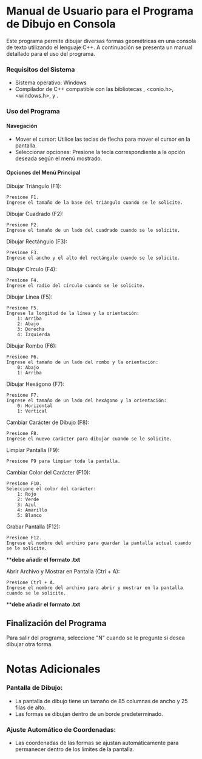 # Manual de Usuario para el Programa de Dibujo en Consola
Este programa permite dibujar diversas formas geométricas en una consola de texto utilizando el lenguaje C++. A continuación se presenta un manual detallado para el uso del programa.

### Requisitos del Sistema
- Sistema operativo: Windows
- Compilador de C++ compatible con las bibliotecas <iostream>, <conio.h>, <windows.h>, <fstream> y <vector>.

### Uso del Programa

#### Navegación
- Mover el cursor: Utilice las teclas de flecha para mover el cursor en la pantalla.
- Seleccionar opciones: Presione la tecla correspondiente a la opción deseada según el menú mostrado.

#### Opciones del Menú Principal

Dibujar Triángulo (F1):

    Presione F1.
    Ingrese el tamaño de la base del triángulo cuando se le solicite.

Dibujar Cuadrado (F2):

    Presione F2.
    Ingrese el tamaño de un lado del cuadrado cuando se le solicite.

Dibujar Rectángulo (F3):

    Presione F3.
    Ingrese el ancho y el alto del rectángulo cuando se le solicite.

Dibujar Círculo (F4):

    Presione F4.
    Ingrese el radio del círculo cuando se le solicite.

Dibujar Línea (F5):

    Presione F5.
    Ingrese la longitud de la línea y la orientación:
        1: Arriba
        2: Abajo
        3: Derecha
        4: Izquierda

Dibujar Rombo (F6):

    Presione F6.
    Ingrese el tamaño de un lado del rombo y la orientación:
        0: Abajo
        1: Arriba

Dibujar Hexágono (F7):

    Presione F7.
    Ingrese el tamaño de un lado del hexágono y la orientación:
        0: Horizontal
        1: Vertical

Cambiar Carácter de Dibujo (F8):

    Presione F8.
    Ingrese el nuevo carácter para dibujar cuando se le solicite.

Limpiar Pantalla (F9):

    Presione F9 para limpiar toda la pantalla.

Cambiar Color del Carácter (F10):

    Presione F10.
    Seleccione el color del carácter:
        1: Rojo
        2: Verde
        3: Azul
        4: Amarillo
        5: Blanco

Grabar Pantalla (F12):

    Presione F12.
    Ingrese el nombre del archivo para guardar la pantalla actual cuando se le solicite. 
****debe añadir el formato .txt**

Abrir Archivo y Mostrar en Pantalla (Ctrl + A):

    Presione Ctrl + A.
    Ingrese el nombre del archivo para abrir y mostrar en la pantalla cuando se le solicite. 
****debe añadir el formato .txt**

## Finalización del Programa
Para salir del programa, seleccione "N" cuando se le pregunte si desea dibujar otra forma.

# Notas Adicionales
### Pantalla de Dibujo:
- La pantalla de dibujo tiene un tamaño de 85 columnas de ancho y 25 filas de alto.
- Las formas se dibujan dentro de un borde predeterminado.
### Ajuste Automático de Coordenadas:
- Las coordenadas de las formas se ajustan automáticamente para permanecer dentro de los límites de la pantalla.

